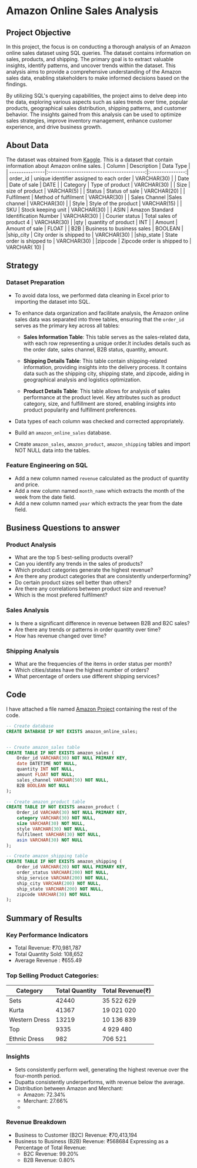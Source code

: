 #  Amazon Online Sales Analysis 
## Project Objective 
In this project, the focus is on conducting a thorough analysis of an Amazon online sales dataset using SQL queries. The dataset contains information on sales, products, and shipping. The primary goal is to extract valuable insights, identify patterns, and uncover trends within the dataset. This analysis aims to provide a comprehensive understanding of the Amazon sales data, enabling stakeholders to make informed decisions based on the findings.

By utilizing SQL's querying capabilities, the project aims to delve deep into the data, exploring various aspects such as sales trends over time, popular products, geographical sales distribution, shipping patterns, and customer behavior. The insights gained from this analysis can be used to optimize sales strategies, improve inventory management, enhance customer experience, and drive business growth.


## About Data 
The dataset was obtained from [Kaggle](https://www.kaggle.com/datasets/thedevastator/unlock-profits-with-e-commerce-sales-data). This is a dataset that contain information about  Amazon online sales.
| Column         | Description                               | Data Type       |
| ---------------|:-----------------------------------------:|:---------------:|
| order_id       | unique identifier assigned to each order  | VARCHAR(30)     |
| Date           | Date of sale                              |  DATE           |
| Category       | Type of product                           | VARCHAR(30)     |
| Size           | size of product                           | VARCHAR(5)      |
| Status         | Status of sale                            | VARCHAR(20)     |
| Fulfilment     | Method of fulfilment                      | VARCHAR(30)     |
| Sales Channel  |Sales channel                              |  VARCHAR(30)    |
| Style          | Style of the product                      | VARCHAR(15)     |
| SKU            | Stock keeping unit                        | VARCHAR(30)     |
| ASIN           | Amazon Standard Identification Number     | VARCHAR(30)     | 
| Courier status | Total sales of product 4                  | VARCHAR(30)     |
|qty             | quantity of product                       | INT             |
| Amount         | Amount of sale                            | FLOAT           |
| B2B            | Business to business sales                |  BOOLEAN        |
|ship_city       | City  order is  shipped to                |   VARCHAR(30)   |
|ship_state      | State order is  shipped to                | VARCHAR(30)     |
|zipcode         | Zipcode  order is  shipped to             |  VARCHAR( 10)   |


## Strategy
### Dataset Preparation
- To avoid data loss, we performed data cleaning in Excel prior to importing the dataset into SQL.
- To enhance data organization and facilitate analysis, the Amazon online sales data was separated into three  tables, ensuring that the `order_id` serves as the primary key across all tables:

    - **Sales Information Table**: This table serves as the sales-related data, with each row representing a unique order.It includes details such as the order date, sales channel, B2B 
     status, quantity, amount.

    - **Shipping Details Table**: This table contain shipping-related information, providing 
  insights into the delivery process. It contains data such as the shipping city, shipping 
  state, and zipcode, aiding in geographical analysis and logistics optimization.

    - **Product Details Table**: This table allows for analysis of sales performance at the product level. Key attributes such as product category, size, and fulfillment are stored, enabling insights into product popularity and fulfillment preferences.
- Data types of each column was checked and corrected appropriately.
- Build an `amazon_online_sales` database.
- Create `amazon_sales`, `amazon_product`, `amazon_shipping` tables  and import NOT NULL data into the tables.
  
### Feature Engineering on SQL
- Add a new column named ` revenue ` calculated as the product of quantity and price.
- Add a new column named ` month_name ` which extracts the month of the week from the date field.
- Add a new column named ` year ` which extracts the year from the date field.


## Business Questions to answer
### Product Analysis 
 - What are the top 5 best-selling products overall?
 - Can you identify any trends in the sales of products?
 -  Which product categories generate the highest revenue?
 - Are there any product categories that are consistently underperforming?
 - Do certain product sizes sell better than others?
 -  Are there any correlations between product size and revenue?
 -  Which is the most prefered fulfilment?
   
### Sales Analysis 
- Is there a significant difference in revenue between B2B and B2C sales?
- Are there any trends or patterns in order quantity over time?
- How has revenue changed over time?

### Shipping Analysis 
 - What are the frequencies of the items in  order status per month?
 - Which cities/states have the highest number of orders?
 - What percentage of orders use different shipping services?

## Code
I have attached a file named [Amazon Project](https://github.com/Kholeka98/Amazon-analysis/blob/main/Amazon%20Project.sql) containing the rest of the code.


```sql
-- Create database 
CREATE DATABASE IF NOT EXISTS amazon_online_sales;


-- Create amazon_sales table
CREATE TABLE IF NOT EXISTS amazon_sales (
    Order_id VARCHAR(30) NOT NULL PRIMARY KEY,
    date DATETIME NOT NULL,
    quantity INT NOT NULL,
    amount FLOAT NOT NULL,
    sales_channel VARCHAR(50) NOT NULL,
    B2B BOOLEAN NOT NULL
);

-- Create amazon_product table
CREATE TABLE IF NOT EXISTS amazon_product (
    Order_id VARCHAR(30) NOT NULL PRIMARY KEY,
    category VARCHAR(30) NOT NULL,
    size VARCHAR(30) NOT NULL,
    style VARCHAR(30) NOT NULL,
    fulfilment VARCHAR(30) NOT NULL,
    asin VARCHAR(30) NOT NULL
);

-- Create amazon_shipping table
CREATE TABLE IF NOT EXISTS amazon_shipping (
    Order_id VARCHAR(20) NOT NULL PRIMARY KEY,
    order_status VARCHAR(200) NOT NULL,
    ship_service VARCHAR(200) NOT NULL,
    ship_city VARCHAR(200) NOT NULL,
    ship_state VARCHAR(200) NOT NULL,
    zipcode VARCHAR(30) NOT NULL
);

```

## Summary of  Results
### Key Performance Indicators
- Total Revenue: ₹70,981,787
- Total Quantity Sold: 108,652
- Average Revenue : ₹655.49
  
### Top Selling Product Categories:
| Category         |Total Quantity|  Total Revenue(₹) |
|------------------|:-------------|:---------------|
| Sets             |42440         | 35 522 629     |
| Kurta            | 41367        | 19 021 020     |
| Western Dress    | 13219        | 10 136 839     |
| Top              | 9335         | 4 929 480      |
| Ethnic Dress     |  982         | 706 521        |

### Insights   
- Sets consistently perform well, generating the highest revenue over the four-month period.
- Dupatta consistently underperforms, with revenue below the average.
- Distribution between Amazon and Merchant:
     - Amazon: 72.34%
     - Merchant: 27.66%
     - 
### Revenue Breakdown
- Business to Customer (B2C) Revenue: ₹70,413,194
- Business to Business (B2B) Revenue: ₹568684
Expressing as a Percentage of Total Revenue:
    - B2C Revenue: 99.20%
    - B2B Revenue: 0.80%
